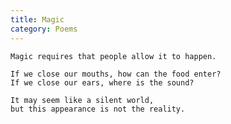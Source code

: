 ```yaml
---
title: Magic
category: Poems
---
```


    Magic requires that people allow it to happen.

    If we close our mouths, how can the food enter?
    If we close our ears, where is the sound?

    It may seem like a silent world,
    but this appearance is not the reality.



